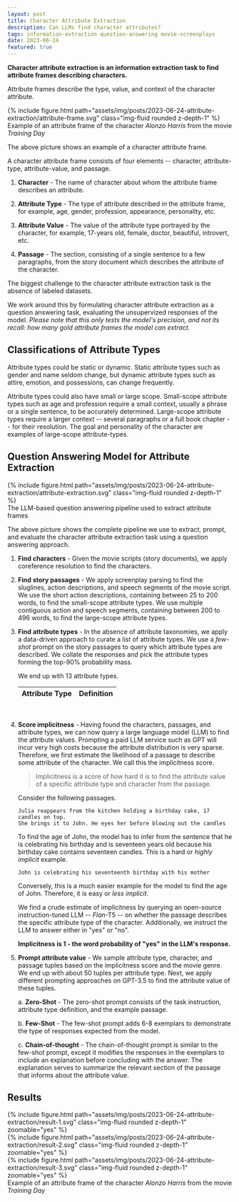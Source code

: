```yaml
---
layout: post
title: Character Attribute Extraction
description: Can LLMs find character attributes?
tags: information-extraction question-answering movie-screenplays
date: 2023-06-24
featured: true
---
```


**Character attribute extraction is an information extraction task to find attribute frames describing characters.**

Attribute frames describe the type, value, and context of the character attribute.

<div class="row mt-3">
    <div class="col-sm mt-3 mt-md-0">
        {% include figure.html path="assets/img/posts/2023-06-24-attribute-extraction/attribute-frame.svg" 
        class="img-fluid rounded z-depth-1" %}
    </div>
</div>
<div class="caption">
    Example of an attribute frame of the character <i>Alonzo Harris</i> from the movie <i>Training Day</i>
</div>

The above picture shows an example of a character attribute frame.

A character attribute frame consists of four elements -- character, attribute-type, attribute-value, and passage.

1.  **Character** -
    The name of character about whom the attribute frame describes an attribute.

2.  **Attribute Type** -
    The type of attribute described in the attribute frame, for example, age, gender, profession, appearance, 
    personality, etc.

3.  **Attribute Value** -
    The value of the attribute type portrayed by the character, for example, 17-years old, female, doctor, beautiful,
    introvert, etc.

4.  **Passage** -
    The section, consisting of a single sentence to a few paragraphs, from the story document which describes the
    attribute of the character.

The biggest challenge to the character attribute extraction task is the absence of labeled datasets.

We work around this by formulating character attribute extraction as a question answering task, evaluating the
unsupervized responses of the model.
*Please note that this only tests the model's precision, and not its recall: how many gold attribute frames the model
can extract.*

## Classifications of Attribute Types

Attribute types could be static or dynamic.
Static attribute types such as gender and name seldom change, but dynamic attribute types such as attire, emotion, and
possessions, can change frequently.

Attribute types could also have small or large scope.
Small-scope attribute types such as age and profession require a small context, usually a phrase or a single sentence,
to be accurately determined.
Large-scope attribute types require a larger context -- several paragraphs or a full book chapter -- for their
resolution.
The goal and personality of the character are examples of large-scope attribute-types.

## Question Answering Model for Attribute Extraction

<div class="row">
    <div class="col-sm mt-3 mt-md-0">
        {% include figure.html path="assets/img/posts/2023-06-24-attribute-extraction/attribute-extraction.svg" 
        class="img-fluid rounded z-depth-1" %}
    </div>
</div>
<div class="caption">
    The LLM-based question answering pipeline used to extract attribute frames
</div>

The above picture shows the complete pipeline we use to extract, prompt, and evaluate the character attribute
extraction task using a question answering approach.

1.  **Find characters** -
    Given the movie scripts (story documents), we apply coreference resolution to find the characters.

2.  **Find story passages** -
    We apply screenplay parsing to find the sluglines, action descriptions, and speech segments of the movie script.
    We use the short action descriptions, containing between 25 to 200 words, to find the small-scope attribute types.
    We use multiple contiguous action and speech segments, containing between 200 to 496 words, to find the large-scope
    attribute types.

3.  **Find attribute types** -
    In the absence of attribute taxonomies, we apply a data-driven approach to curate a list of attribute types.
    We use a *few-shot* prompt on the story passages to query which attribute types are described.
    We collate the responses and pick the attribute types forming the top-90% probability mass.

    We end up with 13 attribute types.

    <table
    data-click-to-select="true"
    data-height="300"
    data-virtual-scroll-item-height="5px"
    data-pagination="false"
    data-toggle="table"
    data-url="{{ '/assets/json/attributes.json' | relative_url }}">
    <thead>
        <tr>
        <th data-field="attribute" data-halign="center" data-align="center" data-sortable="true">Attribute Type</th>
        <th data-field="definition" data-halign="center" data-align="center" data-sortable="true">Definition</th>
        </tr>
    </thead>
    </table>

<br>

4.  **Score implicitness** -
    Having found the characters, passages, and attribute types, we can now query a large language model (LLM) to find
    the attribute values.
    Prompting a paid LLM service such as GPT will incur very high costs because the attribute distribution is very
    sparse.
    Therefore, we first estimate the likelihood of a passage to describe some attribute of the character.
    We call this the implicitness score.

    > Implicitness is a score of how hard it is to find the attribute value of a specific attribute type and character
    > from the passage.

    Consider the following passages.

    ```
    Julia reappears from the kitchen holding a birthday cake, 17 candles on top. 
    She brings it to John. He eyes her before blowing out the candles
    ```

    To find the age of John, the model has to infer from the sentence that he is celebrating his birthday and is
    seventeen years old because his birthday cake contains seventeen candles.
    This is a hard or *highly implicit* example.

    ```
    John is celebrating his seventeenth birthday with his mother
    ```

    Conversely, this is a much easier example for the model to find the age of John.
    Therefore, it is easy or *less implicit*.

    We find a crude estimate of implicitness by querying an open-source instruction-tuned LLM -- *Flan*-T5 -- on
    whether the passage describes the specific attribute type of the character.
    Additionally, we instruct the LLM to answer either in "yes" or "no".

    **Implicitness is 1 - the word probability of "yes" in the LLM's response.**


5.  **Prompt attribute value** -
    We sample attribute type, character, and passage tuples based on the implicitness score and the movie genre.
    We end up with about 50 tuples per attribute type.
    Next, we apply different prompting approaches on GPT-3.5 to find the attribute value of these tuples.

    a.  **Zero-Shot** -
        The zero-shot prompt consists of the task instruction, attribute type definition, and the example passage.
    
    b.  **Few-Shot** -
        The few-shot prompt adds 6-8 exemplars to demonstrate the type of responses expected from the model.
    
    c.  **Chain-of-thought** -
        The chain-of-thought prompt is similar to the few-shot prompt, except it modifies the responses in the exemplars
        to include an explanation before concluding with the answer.
        The explanation serves to summarize the relevant section of the passage that informs about the attribute value.

## Results

<div class="row mt-3">
    <div class="col-sm mt-3 mt-md-0">
        {% include figure.html path="assets/img/posts/2023-06-24-attribute-extraction/result-1.svg" 
        class="img-fluid rounded z-depth-1" zoomable="yes" %}
    </div>
    <div class="col-sm mt-3 mt-md-0">
        {% include figure.html path="assets/img/posts/2023-06-24-attribute-extraction/result-2.svg" 
        class="img-fluid rounded z-depth-1" zoomable="yes" %}
    </div>
    <div class="col-sm mt-3 mt-md-0">
        {% include figure.html path="assets/img/posts/2023-06-24-attribute-extraction/result-3.svg" 
        class="img-fluid rounded z-depth-1" zoomable="yes" %}
    </div>
</div>
<div class="caption">
    Example of an attribute frame of the character <i>Alonzo Harris</i> from the movie <i>Training Day</i>
</div>